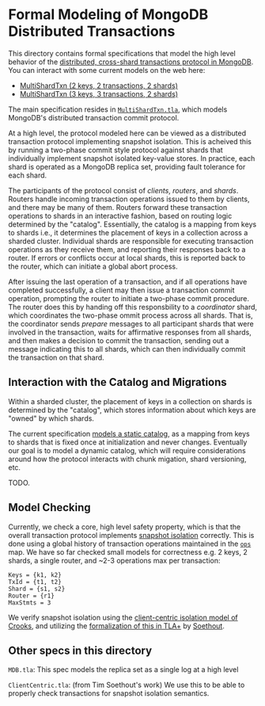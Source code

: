 # Formal Modeling of MongoDB Distributed Transactions

This directory contains formal specifications that model the high level behavior of the [distributed, cross-shard transactions protocol in MongoDB](https://github.com/mongodb/mongo/blob/master/src/mongo/db/s/README_sessions_and_transactions.md#transactions). You can interact with some current models on the web here: 

- [MultiShardTxn (2 keys, 2 transactions, 2 shards)](https://will62794.github.io/tla-web/#!/home?specpath=https%3A%2F%2Fraw.githubusercontent.com%2Fmuratdem%2FMDBTLA%2Fmain%2FMultiShardTxn%2FMultiShardTxn.tla&constants%5BKeys%5D=%7Bk1%2Ck2%7D&constants%5BTxId%5D=%7Bt1%2Ct2%7D&constants%5BShard%5D=%7Bs1%2Cs2%7D&constants%5BNoValue%5D=%22NoVal%22&constants%5BWC%5D=%22majority%22&constants%5BRC%5D=%22snapshot%22&constants%5BMaxStmts%5D=2&constants%5BRouter%5D=%7Br1%7D&hiddenVars=epoch%2CcommitIndex%2Clsn%2Coverlap%2Caborted) 
- [MultiShardTxn (3 keys, 3 transactions, 2 shards)](https://will62794.github.io/tla-web/#!/home?specpath=https%3A%2F%2Fraw.githubusercontent.com%2Fmuratdem%2FMDBTLA%2Fmain%2FMultiShardTxn%2FMultiShardTxn.tla&constants%5BKeys%5D=%7Bk1%2Ck2%2Ck3%7D&constants%5BTxId%5D=%7Bt1%2Ct2%2Ct3%7D&constants%5BShard%5D=%7Bs1%2Cs2%7D&constants%5BNoValue%5D=%22NoVal%22&constants%5BWC%5D=%22majority%22&constants%5BRC%5D=%22snapshot%22&constants%5BMaxStmts%5D=2&constants%5BRouter%5D=%7Br1%7D&hiddenVars=epoch%2CcommitIndex%2Clsn%2Coverlap%2Caborted) 

The main specification resides in [`MultiShardTxn.tla`](MultiShardTxn.tla), which models MongoDB's distributed transaction commit protocol. 

At a high level, the protocol modeled here can be viewed as a distributed transaction protocol implementing snapshot isolation. This is acheived this by running a two-phase commit style protocol against shards that individually implement snapshot isolated key-value stores. In practice, each shard is operated as a MongoDB replica set, providing fault tolerance for each shard.

The participants of the protocol consist of *clients*, *routers*, and *shards*. Routers handle incoming transaction operations issued to them by clients, and there may be many of them. Routers forward these transaction operations to shards in an interactive fashion, based on routing logic determined by the "catalog". Essentially, the catalog is a mapping from keys to shards i.e., it determines the placement of keys in a collection across a sharded cluster. Individual shards are responsible for executing transaction operations as they receive them, and reporting their responses back to a router. If errors or conflicts occur at local shards, this is reported back to the router, which can initiate a global abort process. 

After issuing the last operation of a transaction, and if all operations have completed successfully, a client may then issue a transaction commit operation, prompting the router to initiate a two-phase commit procedure. The router does this by handing off this responsbility to a *coordinator* shard, which coordinates the two-phase ommit process across all shards. That is, the coordinator sends *prepare* messages to all participant shards that were involved in the transaction, waits for affirmative responses from all shards, and then makes a decision to commit the transaction, sending out a message indicating this to all shards, which can then individually commit the transaction on that shard.

## Interaction with the Catalog and Migrations

Within a sharded cluster, the placement of keys in a collection on shards is determined by the "catalog", which stores information about which keys are "owned" by which shards. 

The current specification [models a static catalog](https://github.com/muratdem/MDBTLA/blob/dc5fc9acdfc2f143c183b52558e4646402e0d80c/MultiShardTxn/MultiShardTxn.tla#L121), as a mapping from keys to shards that is fixed once at initialization and never changes. Eventually our goal is to model a dynamic catalog, which will require considerations around how the protocol interacts with chunk migation, shard versioning, etc.

TODO.

## Model Checking

Currently, we check a core, high level safety property, which is that the overall transaction protocol implements [snapshot isolation](https://github.com/muratdem/MDBTLA/blob/3989af405310e74dee45a702be9831e0c6dad7ab/MultiShardTxn/MultiShardTxn.tla#L553-L554) correctly. This is done using a global history of transaction operations maintained in the [`ops`](https://github.com/muratdem/MDBTLA/blob/21d23fc50d391629e0a4d7a31c2cfc851c024a62/MultiShardTxn/MultiShardTxn.tla#L85-L86) map. We have so far checked small models for correctness e.g. 2 keys, 2 shards, a single router, and ~2-3 operations max per transaction:

```
Keys = {k1, k2}
TxId = {t1, t2}
Shard = {s1, s2}
Router = {r1}
MaxStmts = 3
```
We verify snapshot isolation using the [client-centric isolation model of Crooks](https://www.cs.cornell.edu/lorenzo/papers/Crooks17Seeing.pdf), and utilizing the [formalization of this in TLA+](https://github.com/muratdem/MDBTLA/blob/3989af405310e74dee45a702be9831e0c6dad7ab/MultiShardTxn/ClientCentric.tla) by [Soethout](https://link.springer.com/chapter/10.1007/978-3-030-67220-1_4).


## Other specs in this directory

`MDB.tla`: This spec models the replica set as a single log at a high level

`ClientCentric.tla`: (from Tim Soethout's work) We use this to be able to properly check transactions for snapshot isolation semantics.



